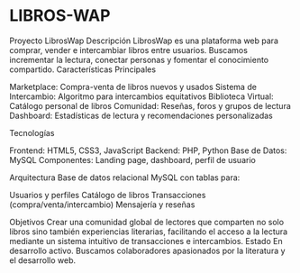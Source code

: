 # LIBROS-WAP
Proyecto LibrosWap
Descripción
LibrosWap es una plataforma web para comprar, vender e intercambiar libros entre usuarios. Buscamos incrementar la lectura, conectar personas y fomentar el conocimiento compartido.
Características Principales

Marketplace: Compra-venta de libros nuevos y usados
Sistema de Intercambio: Algoritmo para intercambios equitativos
Biblioteca Virtual: Catálogo personal de libros
Comunidad: Reseñas, foros y grupos de lectura
Dashboard: Estadísticas de lectura y recomendaciones personalizadas

Tecnologías

Frontend: HTML5, CSS3, JavaScript
Backend: PHP, Python
Base de Datos: MySQL
Componentes: Landing page, dashboard, perfil de usuario

Arquitectura
Base de datos relacional MySQL con tablas para:

Usuarios y perfiles
Catálogo de libros
Transacciones (compra/venta/intercambio)
Mensajería y reseñas

Objetivos
Crear una comunidad global de lectores que comparten no solo libros sino también experiencias literarias, facilitando el acceso a la lectura mediante un sistema intuitivo de transacciones e intercambios.
Estado
En desarrollo activo. Buscamos colaboradores apasionados por la literatura y el desarrollo web.
